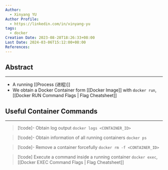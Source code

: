 ```yaml
---
Author:
  - Xinyang YU
Author Profile:
  - https://linkedin.com/in/xinyang-yu
tags:
  - docker
Creation Date: 2023-08-28T18:26:33+08:00
Last Date: 2024-03-06T15:12:00+08:00
References: 
---
```

## Abstract
---
- A running [[Process (进程)]]
- We obtain a Docker Container form [[Docker Image]] with `docker run`, [[Docker RUN Command Flags | Flag Cheatsheet]]

## Useful Container Commands
---
>[!code]- Obtain log output
> `docker logs <CONTAINER_ID>`

>[!code]- Obtain information of all running containers
> `docker ps`

>[!code]- Remove a container forcefully
> `docker rm -f <CONTAINER_ID>`

>[!code] Execute a command inside a running container
> `docker exec`, [[Docker EXEC Command Flags | Flag Cheatsheet]]